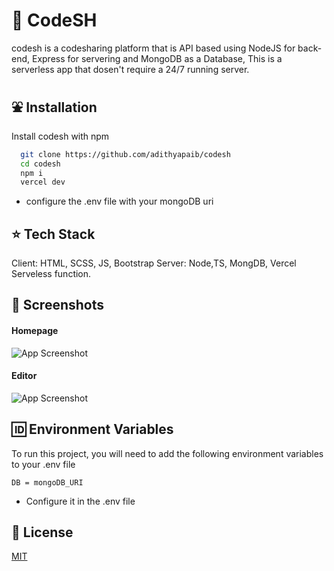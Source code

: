 

# 🎫 CodeSH

codesh is a codesharing platform that is API based using NodeJS for back-end, Express for servering and MongoDB as a Database, This is a serverless app that dosen't require a 24/7 running server.


## ⛲ Installation

Install codesh with npm

```bash
  git clone https://github.com/adithyapaib/codesh
  cd codesh
  npm i
  vercel dev 
```
* configure the .env file with your mongoDB uri
    

## ⭐ Tech Stack
Client: HTML, SCSS, JS, Bootstrap
Server: Node,TS, MongDB, Vercel Serveless function.
    


## 📸 Screenshots

#### Homepage

![App Screenshot](https://github.com/adithyapaib/codesh/blob/3c7861ccb287a15955df6c526183a70aeeb225a7/screenshot/ss1.png)

#### Editor 

![App Screenshot](https://github.com/adithyapaib/codesh/blob/b1b309c545237c6360c70a850730eb0286a21156/screenshot/ss2.png)





## 🆔 Environment Variables

To run this project, you will need to add the following environment variables to your .env file


`` DB = mongoDB_URI ``
* Configure it in the .env file




## 🔰 License

[MIT](https://choosealicense.com/licenses/mit/)

